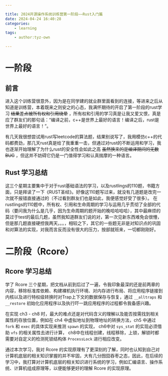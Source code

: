 ```yaml
---

title: 2024开源操作系统训练营第一阶段——Rust入门篇
date: 2024-04-24 16:40:28
categories:
    - learning
tags:
    - author:tyz-own

---
```


# 一阶段

## 前言

进入这个训练营很意外，因为是在同学建的就业群里面看到的连接，等进来之后从知道是训练营，本着既来之则安之的心态，我满怀期待的开启了第一阶段的rust学习 ~~结果差点被所有权和引用绕晕~~ ，所有权和引用的学习真是让我又爱又恨，真是应了群友们的那句话：“编译之前，c++是世界上最好的语言！编译之后，rust是世界上最好的语言！”。

有几天我很想尝试用rust写leetcode的算法题，结果别说写了，我用模仿c++的代码都费劲，那几天rust真是给了我重重一击，但通过对rust的不断运用和学习，我也逐渐开始理解了为什么rust的安全性会如此之高 ~~虽然换来的是编译期间的无数BUG~~ ，但这并不妨碍它仍是一门值得学习和认真揣摩的一种语言。

## Rust 学习总结

这三个星期主要集中于对于rust基础语法的学习，以及rustlings的110题，书籍方面，只是拜读了一下《RUST圣经》。好像这110题写过来，就没有几道题是改完一次就不报错直接通过的（不过看到群友们也是如此，我便感觉好受了很多）。
在rustlings的110题中，所有权、引用和生命周期的学习与运用几乎贯彻了全部的代码（要问我为什么是几乎，因为生命周期的题开始的晚哈哈哈哈），其中最麻烦的莫过于test的最后几题，虽然我知道群友们说的对，第一次见新东西难免会很懵，但是那几题直接硬控我两天。。。，相较之下，其它的一些题无非是对知识点的巩固和对算法的实现，对我而言反而没有很大的压力，按部就班来，一切都刚刚好。


# 二阶段（Rcore）

## Rcore 学习总结

学了 Rcore 三个星期，把文档从前到后过了一遍，令我印象最深的还是前两章的内容，移除标准库依赖、构建裸机执行环境、对内存进行布局、将应用程序链接到内核以及进行特权级转换时对Trap上下文的数据保存与恢复，通过 `__alltraps` 和 `__restore` 初始化应用程序以及执行吓一跳应用程序的过程都令我备感兴趣。

在实现 ch3 - ch8 时，最大的难点还是对代码含义的理解以及能否按需找到相关属性的存放位置，例如在 ch4 中虚拟地址到物理地址的转换方法，ch5 中通过 `fork` 和 `exec` 的具体实现来推测 `spawn` 的实现， ch6中对 `sys_stat` 的实现必须借助 `vfs` 的相关属性去进行计算， ch8中在线程创建，线程移除，上锁，解锁时都需要对自定义的检测死锁结构体 `ProcessLock` 进行相应改变。

通过本次学习，我对 Rcore 的实现原理有了更深刻的了解，同时也认知到自己对计算机底层的相关知识掌握的并不牢固，大有几分囫囵吞枣之态，因此，在后续的学习中，我打算对计算机底层的相关知识进行系统的学习，例如汇编语言、操作系统、计算机组成原理等，以便能够更好的理解 Rcore 的实现原理。

